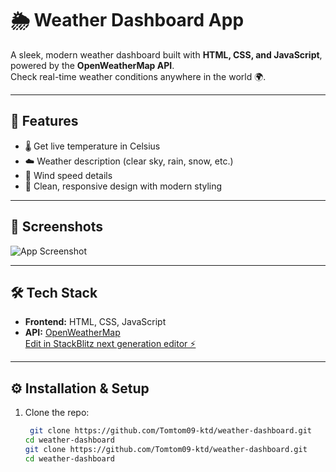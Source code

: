 # 🌦️ Weather Dashboard App

A sleek, modern weather dashboard built with **HTML, CSS, and JavaScript**, powered by the **OpenWeatherMap API**.  
Check real-time weather conditions anywhere in the world 🌍.

---

## 🚀 Features
- 🌡️ Get live temperature in Celsius
- ☁️ Weather description (clear sky, rain, snow, etc.)
- 💨 Wind speed details
- 🎨 Clean, responsive design with modern styling

---

## 📸 Screenshots
![App Screenshot](https://via.placeholder.com/800x400.png?text=Add+your+screenshot+here)

---

## 🛠️ Tech Stack
- **Frontend:** HTML, CSS, JavaScript  
- **API:** [OpenWeatherMap](https://openweathermap.org/api)  
[Edit in StackBlitz next generation editor ⚡️](https://stackblitz.com/~/github.com/Tomtom09-ktd/weather-app)

---

## ⚙️ Installation & Setup

1. Clone the repo:
   ```bash
    git clone https://github.com/Tomtom09-ktd/weather-dashboard.git
   cd weather-dashboard
   git clone https://github.com/Tomtom09-ktd/weather-dashboard.git
   cd weather-dashboard
